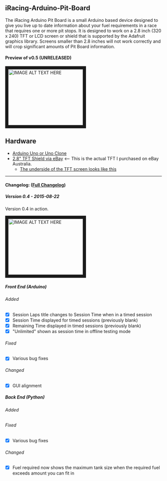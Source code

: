 ## iRacing-Arduino-Pit-Board

The iRacing Arduino Pit Board is a small Arduino based device designed to give you live up to date information about your fuel requirements in a race that requires one or more pit stops.  It is designed to work on a 2.8 inch (320 x 240) TFT or LCD screen or shield that is supported by the Adafruit graphics library.  Screens smaller than 2.8 inches will not work correctly and will crop significant amounts of Pit Board information.

#### Preview of v0.5 (UNRELEASED)

<a href="http://www.youtube.com/watch?feature=player_embedded&v=FFvC9X74Tfs
" target="_blank"><img src="http://img.youtube.com/vi/FFvC9X74Tfs/0.jpg" 
alt="IMAGE ALT TEXT HERE" width="240" height="180" border="10" /></a>

## Hardware
* [Arduino Uno or Uno Clone](https://www.arduino.cc/en/Main/arduinoBoardUno)
* [2.8" TFT Shield via eBay](http://www.ebay.com.au/itm/381238351575?_trksid=p2060353.m2749.l2648&ssPageName=STRK%3AMEBIDX%3AIT) <-- This is the actual TFT I purchased on eBay Australia.
  * [The underside of the TFT screen looks like this](http://i.imgur.com/zYKCSf8.jpg)

___

#### Changelog: ([Full Changelog](https://github.com/Grimzentide/iRacing-Arduino-Pit-Board/blob/master/Changelog.md))
##### Version 0.4 - 2015-08-22

Version 0.4 in action.

<a href="http://www.youtube.com/watch?feature=player_embedded&v=LYWg47O0CII
" target="_blank"><img src="http://img.youtube.com/vi/LYWg47O0CII/0.jpg" 
alt="IMAGE ALT TEXT HERE" width="240" height="180" border="10" /></a>

##### Front End (Arduino)
###### Added
- [x] Session Laps title changes to Session Time when in a timed session
- [x] Session Time displayed for timed sessions (previously blank)
- [x] Remaining Time displayed in timed sessions (previously blank)
- [x] "Unlimited" shown as session time in offline testing mode

###### Fixed
- [x] Various bug fixes

###### Changed
- [x] GUI alignment

##### Back End (Python)
###### Added

###### Fixed
- [x] Various bug fixes

###### Changed
- [x] Fuel required now shows the maximum tank size when the required fuel exceeds amount you can fit in

